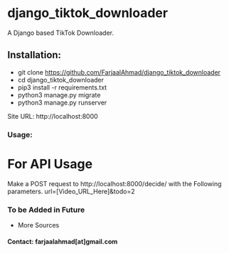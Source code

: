 # django_tiktok_downloader
A Django based TikTok Downloader. 

## Installation:
- git clone https://github.com/FarjaalAhmad/django_tiktok_downloader
- cd django_tiktok_downloader
- pip3 install -r requirements.txt
- python3 manage.py migrate
- python3 manage.py runserver

Site URL: http://localhost:8000

### Usage:
For API Usage
=============
Make a POST request to http://localhost:8000/decide/ with the Following parameters.
url=[Video_URL_Here]&todo=2

### To be Added in Future
- More Sources

#### Contact: farjaalahmad[at]gmail.com
